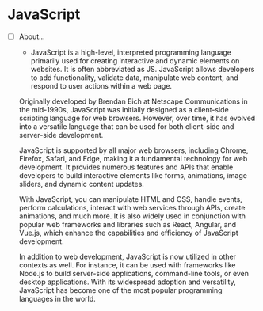 # JavaScript
  - [ ] About...
    - JavaScript is a high-level, interpreted programming language primarily used for creating interactive and dynamic elements on websites. It is often abbreviated as JS. JavaScript allows developers to add functionality, validate data, manipulate web content, and respond to user actions within a web page.

    Originally developed by Brendan Eich at Netscape Communications in the mid-1990s, JavaScript was initially designed as a client-side scripting language for web browsers. However, over time, it has evolved into a versatile language that can be used for both client-side and server-side development.

    JavaScript is supported by all major web browsers, including Chrome, Firefox, Safari, and Edge, making it a fundamental technology for web development. It provides numerous features and APIs that enable developers to build interactive elements like forms, animations, image sliders, and dynamic content updates.

    With JavaScript, you can manipulate HTML and CSS, handle events, perform calculations, interact with web services through APIs, create animations, and much more. It is also widely used in conjunction with popular web frameworks and libraries such as React, Angular, and Vue.js, which enhance the capabilities and efficiency of JavaScript development.

    In addition to web development, JavaScript is now utilized in other contexts as well. For instance, it can be used with frameworks like Node.js to build server-side applications, command-line tools, or even desktop applications. With its widespread adoption and versatility, JavaScript has become one of the most popular programming languages in the world.